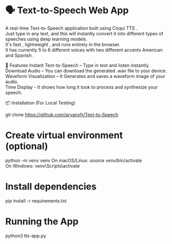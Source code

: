 # 🗣️ Text-to-Speech Web App

A real-time Text-to-Speech application built using Coqui TTS .  
Just type in any text, and this will instantly convert it into different types of speeches using deep learning models.  
It's fast , lightweight , and runs entirely in the browser.  
It has currently 5 to 6 different voices with two different accents American and Spanish.  

🚀 Features
Instant Text-to-Speech – Type in text and listen instantly.  
Download Audio – You can download the generated .wav file to your device.  
Waveform Visualization – It Generates and saves a waveform image of your audio.  
Time Display - It shows how long it took to process and synthesize your speech.  


📦 Installation (For Local Testing)

git clone https://github.com/aryanxfr/Text-to-Speech

# Create virtual environment (optional)
python -m venv venv
On macOS/Linux: source venv/bin/activate  
On Windows: venv\Scripts\activate

# Install dependencies
pip install -r requirements.txt

# Running the App
python3 tts-app.py
